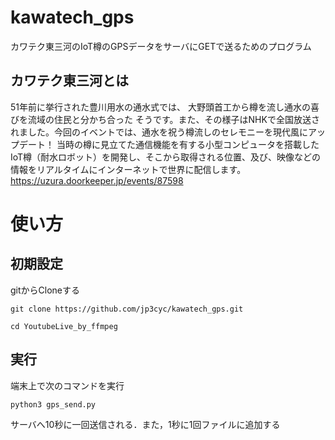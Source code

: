 # kawatech_gps
カワテク東三河のIoT樽のGPSデータをサーバにGETで送るためのプログラム

## カワテク東三河とは
51年前に挙行された豊川用水の通水式では、 大野頭首工から樽を流し通水の喜びを流域の住民と分かち合った そうです。また、その様子はNHKで全国放送されました。今回のイベントでは、通水を祝う樽流しのセレモニーを現代風にアップデート！
当時の樽に見立てた通信機能を有する小型コンピュータを搭載した IoT樽（耐水ロボット）を開発し、そこから取得される位置、及び、映像などの情報をリアルタイムにインターネットで世界に配信します。
https://uzura.doorkeeper.jp/events/87598


# 使い方
## 初期設定
gitからCloneする
```
git clone https://github.com/jp3cyc/kawatech_gps.git
```
```
cd YoutubeLive_by_ffmpeg
```


## 実行
端末上で次のコマンドを実行
```
python3 gps_send.py
```
サーバへ10秒に一回送信される．また，1秒に1回ファイルに追加する
